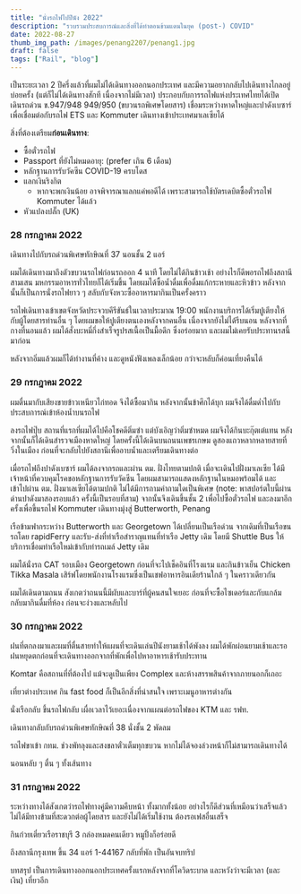 ```yaml
---
title: "นั่งรถไฟไปปีนัง 2022"
description: "รวบรวมประสบการณ์และสิ่งที่ได้ทำตอนข้ามแดนในยุค (post-) COVID"
date: 2022-08-27
thumb_img_path: /images/penang2207/penang1.jpg
draft: false
tags: ["Rail", "blog"]
---
```


เป็นระยะเวลา 2 ปีครึ่งแล้วที่ผมไม่ได้เดินทางออกนอกประเทศ และมีความอยากกลับไปเดินทางไกลอยู่บ่อยครั้ง (แต่ก็ไม่ได้เดินทางสักที เนื่องจากไม่มีเวลา) ประกอบกับการรถไฟแห่งประเทศไทยได้เปิดเดินรถด่วน ข.947/948 949/950 (ขบวนรถพิเศษโดยสาร) เชื่อมระหว่างหาดใหญ่และปาดังเบซาร์ เพื่อเชื่อมต่อกับรถไฟ ETS และ Kommuter เดินทางเข้าประเทศมาเลเซียได้


สิ่งที่ต้องเตรียม**ก่อนเดินทาง**:

- ซื้อตั๋วรถไฟ
- Passport ที่ยังไม่หมดอายุ: (prefer เกิน 6 เดือน)
- หลักฐานการรับวัคซีน COVID-19 ครบโดส
- แลกเงินริงกิต 
    - หากจะพกเงินน้อย อาจพิจารณาแลกแค่พอดีได้ เพราะสามารถใช้บัตรเดบิตซื้อตั๋วรถไฟ Kommuter ได้แล้ว
- หัวแปลงปลั๊ก (UK)

### 28 กรกฎาคม 2022

เดินทางไปกับรถด่วนพิเศษทักษิณที่ 37 นอนชั้น 2 แอร์

ผมได้เดินทางมาถึงตัวขบวนรถไฟก่อนรถออก 4 นาที โดยไม่ได้กินข้าวเช้า อย่างไรก็ดีพอรถไฟถึงสถานีสามเสน มหกรรมอาหารทั่วไทยก็ได้เริ่มขึ้น โดยผมได้ซื้อน้ำดื่มเพื่อดื่มแก้กระหายและหิวข้าว หลังจากนั้นก็เป็นการนั่งรถไฟยาว ๆ สลับกับจังหวะซื้ออาหารมากินเป็นครั้งคราว 

รถไฟเดินทางเข้าเขตจังหวัดประจวบคีรีขันธ์ในเวลาประมาณ 19:00 พนักงานบริการได้เริ่มปูเตียงให้กับผู้โดยสารท่านอื่น ๆ โดยผมขอให้ปูเตียงตนเองหลังจากคนอื่น เนื่องจากยังไม่ได้รีบนอน หลังจากที่กางที่นอนแล้ว ผมได้สั่งบะหมี่กึ่งสำเร็จรูปรสเนื้อเป็นมื้อดึก ซึ่งอร่อยมาก และผมไม่เคยรับประทานรสนี้มาก่อน

หลังจากอิ่มแล้วผมก็ได้ทำงานที่ค้าง และดูหนังฟังเพลงเล็กน้อย กว่าจะหลับก็ค่อนเที่ยงคืนได้

### 29 กรกฎาคม 2022

ผมตื่นมากับเสียงขายข้าวเหนียวไก่ทอด จึงได้ซื้อมากิน หลังจากนั้นข้าศึกได้บุก ผมจึงได้ดื่มด่ำไปกับประสบการณ์เข้าห้องน้ำบนรถไฟ

ลงรถไฟปุ๊บ สถานที่แรกที่ผมได้ไปคือโชคดีติ่มซำ แต่บังเอิญว่าติ่มซำหมด ผมจึงได้กินบะกุ๊ตเต๋แทน หลังจากนั้นก็ได้เดินสำรวจเมืองหาดใหญ่ โดยครั้งนี้ได้เดินบนถนนเพชรเกษม ดูสองแถวหลากหลายสายที่วิ่งในเมือง ก่อนที่จะกลับไปยังสถานีเพื่ออาบน้ำและเตรียมเดินทางต่อ

เมื่อรถไฟถึงปาดังเบซาร์ ผมได้ลงจากรถและผ่าน ตม. ฝั่งไทยตามปกติ เมื่อจะเดินไปฝั่งมาเลเซีย ได้มีเจ้าหน้าที่ควบคุมโรคขอหลักฐานการรับวัคซีน โดยผมสามารถแสดงหลักฐานในหมอพร้อมได้ และเข้าไปผ่าน ตม. ฝั่งมาเลเซียได้ตามปกติ ไม่ได้มีการถามคำถามใดเป็นพิเศษ (note: พาสปอร์ตใบนี้ผ่านด่านปาดังมาสองรอบแล้ว ครั้งนี้เป็นรอบที่สาม) จากนั้นจึงเดินขึ้นชั้น 2 เพื่อไปซื้อตั๋วรถไฟ และลงมาอีกครั้งเพื่อขึ้นรถไฟ Kommuter เดินทางมุ่งสู่ Butterworth, Penang

เรือข้ามฟากระหว่าง Butterworth และ Georgetown ได้เปลี่ยนเป็นเรือด่วน จากเดิมที่เป็นเรือขนรถโดย rapidFerry และรับ-ส่งที่ท่าเรือสำราญแทนที่ท่าเรือ Jetty เดิม โดยมี Shuttle Bus ให้บริการเชื่อมท่าเรือใหม่เข้ากับท่ารถเมล์ Jetty เดิม

ผมได้นั่งรถ CAT รอบเมือง Georgetown ก่อนที่จะไปเช็คอินที่โรงแรม และกินข้าวเย็น Chicken Tikka Masala เสิร์ฟโดยพนักงานโรงแรมซึ่งเป็นเชฟอาหารอินเดียร้านใกล้ ๆ ในคราวเดียวกัน

ผมได้เดินตามถนน สังเกตว่าถนนนี้มีผับและบาร์ที่ผู้คนสนใจเยอะ ก่อนที่จะซื้อไซเดอร์และกับแกล้มกลับมากินดื่มที่ห้อง ก่อนจะง่วงและหลับไป

### 30 กรกฎาคม 2022 

ฝนที่ตกลงมาและผมที่ตื่นสายทำให้แผนที่จะเดินเล่นปีนังยามเช้าได้พังลง ผมได้พักผ่อนยามเช้าและรอฝนหยุดตกก่อนที่จะเดินทางออกจากที่พักเพื่อไปหาอาหารเช้ารับประทาน

Komtar คือสถานที่ที่ต้องไป แม้จะดูเป็นเพียง Complex และห้างสรรพสินค้าจากภายนอกก็เถอะ

เที่ยวต่างประเทศ กิน fast food ก็เป็นอีกสิ่งที่น่าสนใจ เพราะเมนูอาหารต่างกัน

นั่งเรือกลับ ขึ้นรถไฟกลับ เผื่อเวลาไว้เยอะเนื่องจากแผนต่อรถไฟของ KTM และ รฟท. 

เดินทางกลับกับรถด่วนพิเศษทักษิณที่ 38 นั่งชั้น 2 พัดลม

รถไฟขาเข้า กทม. ช่วงพัทลุงและสงขลาตั๋วเต็มทุกขบวน หากไม่ได้จองล่วงหน้าก็ไม่สามารถเดินทางได้

นอนหลับ ๆ ตื่น ๆ ทั้งเส้นทาง

### 31 กรกฎาคม 2022

ระหว่างทางได้สังเกตว่ารถไฟทางคู่มีความคืบหน้า ทั้งมากทั้งน้อย อย่างไรก็ดีส่วนที่เหมือนว่าเสร็จแล้วไม่ได้มีทางข้ามที่สะดวกต่อผู้โดยสาร และยังไม่ได้เริ่มใช้งาน ต้องรอเฟสอื่นเสร็จ

กินก๋วยเตี๋ยวเรือราชบุรี 3 กล่องหมดคนเดียว หมูปิ้งก็อร่อยดี

ถึงสถานีกรุงเทพ ขึ้น 34 แอร์ 1-44167 กลับที่พัก เป็นอันจบทริป

บทสรุป เป็นการเดินทางออกนอกประเทศครั้งแรกหลังจากที่โควิดระบาด และหวังว่าจะมีเวลา (และเงิน) เที่ยวอีก
